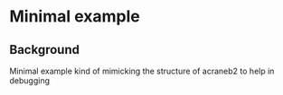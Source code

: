 # Minimal example

## Background

Minimal example kind of mimicking the structure of acraneb2 to help in debugging

